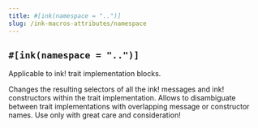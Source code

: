 ```yaml
---
title: #[ink(namespace = "..")]
slug: /ink-macros-attributes/namespace
---
```


## `#[ink(namespace = "..")]`

Applicable to ink! trait implementation blocks.

Changes the resulting selectors of all the ink! messages and ink! constructors within the trait implementation. Allows to disambiguate between trait implementations with overlapping message or constructor names. Use only with great care and consideration!
